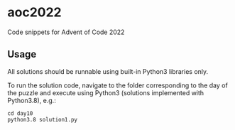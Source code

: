 # aoc2022
Code snippets for Advent of Code 2022

## Usage
All solutions should be runnable using built-in Python3 libraries only.

To run the solution code, navigate to the folder corresponding to the day of the puzzle and execute using Python3 (solutions implemented with Python3.8), e.g.:
```
cd day10
python3.8 solution1.py
```
